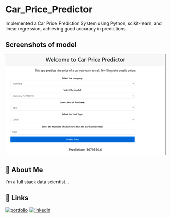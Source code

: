 # Car_Price_Predictor

Implemented a Car Price Prediction System using Python, scikit-learn, and linear
regression, achieving good accuracy in predictions.


## Screenshots of model

![App Screenshot](https://github.com/navajis07/car-price-predictor/blob/main/Screenshot_20240325_112916.png?raw=true)

## 🚀 About Me
I'm a full stack data scientist...

## 🔗 Links
[![portfolio](https://img.shields.io/badge/my_portfolio-000?style=for-the-badge&logo=ko-fi&logoColor=white)](https://www.datascienceportfol.io/navajis_portfolio)
[![linkedin](https://img.shields.io/badge/linkedin-0A66C2?style=for-the-badge&logo=linkedin&logoColor=white)](https://www.linkedin.com/in/navajis-khan-92a369249?utm_source=share&utm_campaign=share_via&utm_content=profile&utm_medium=android_app )
